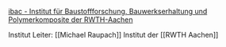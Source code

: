 [ibac - Institut für Baustoffforschung, Bauwerkserhaltung und Polymerkomposite der RWTH-Aachen](https://www.ibac-cp.rwth-aachen.de/)

Institut Leiter: [[Michael Raupach]]
Institut der [[RWTH Aachen]]
